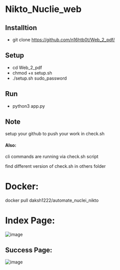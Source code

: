 # Nikto_Nuclie_web

## Installtion
- git clone https://github.com/n16htb0t/Web_2_pdf/

## Setup
- cd Web_2_pdf
- chmod +x setup.sh
- ./setup.sh sudo_password

## Run
- python3 app.py
 
## Note
 setup your github to push your work in check.sh 

#### Also: 
cli commands are running via check.sh script

find different version of check.sh in others folder

# Docker:
docker pull daksh1222/automate_nuclei_nikto



# Index Page:
![image](https://github.com/n16htb0t/Web_2_pdf/assets/132843656/8d172d90-01ef-49d4-8d68-222b8affbfa9)

## Success Page:
![image](https://github.com/n16htb0t/Web_2_pdf/assets/132843656/cf4e07ea-1ad1-4baa-a563-a3910413d410)

